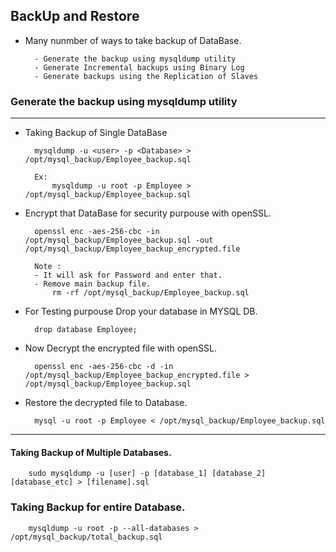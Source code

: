 ## BackUp and Restore

- Many nunmber of ways to take backup of DataBase.

        - Generate the backup using mysqldump utility
        - Generate Incremental backups using Binary Log
        - Generate backups using the Replication of Slaves
        
### Generate the backup using mysqldump utility
------

- Taking Backup of Single DataBase

        mysqldump -u <user> -p <Database> > /opt/mysql_backup/Employee_backup.sql
        
        Ex: 
            mysqldump -u root -p Employee > /opt/mysql_backup/Employee_backup.sql 
            
- Encrypt that DataBase for security purpouse with openSSL.
        
        openssl enc -aes-256-cbc -in /opt/mysql_backup/Employee_backup.sql -out /opt/mysql_backup/Employee_backup_encrypted.file

        Note : 
        - It will ask for Password and enter that. 
        - Remove main backup file.
            rm -rf /opt/mysql_backup/Employee_backup.sql
            
- For Testing purpouse Drop your database in MYSQL DB.
        
        drop database Employee;

- Now Decrypt the encrypted file with openSSL.

        openssl enc -aes-256-cbc -d -in  /opt/mysql_backup/Employee_backup_encrypted.file > /opt/mysql_backup/Employee_backup.sql
        
- Restore the decrypted file to Database.

        mysql -u root -p Employee < /opt/mysql_backup/Employee_backup.sql 
        
-----

#### Taking Backup of Multiple Databases.

        sudo mysqldump -u [user] -p [database_1] [database_2] [database_etc] > [filename].sql
    
### Taking Backup for entire Database.

        mysqldump -u root -p --all-databases > /opt/mysql_backup/total_backup.sql
